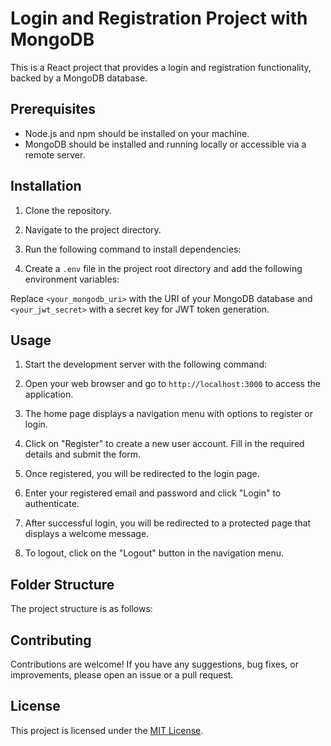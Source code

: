 # Login and Registration Project with MongoDB

This is a React project that provides a login and registration functionality, backed by a MongoDB database.

## Prerequisites

- Node.js and npm should be installed on your machine.
- MongoDB should be installed and running locally or accessible via a remote server.

## Installation

1. Clone the repository.
2. Navigate to the project directory.
3. Run the following command to install dependencies:


4. Create a `.env` file in the project root directory and add the following environment variables:


Replace `<your_mongodb_uri>` with the URI of your MongoDB database and `<your_jwt_secret>` with a secret key for JWT token generation.

## Usage

1. Start the development server with the following command:


2. Open your web browser and go to `http://localhost:3000` to access the application.

3. The home page displays a navigation menu with options to register or login.

4. Click on "Register" to create a new user account. Fill in the required details and submit the form.

5. Once registered, you will be redirected to the login page.

6. Enter your registered email and password and click "Login" to authenticate.

7. After successful login, you will be redirected to a protected page that displays a welcome message.

8. To logout, click on the "Logout" button in the navigation menu.

## Folder Structure

The project structure is as follows:


## Contributing

Contributions are welcome! If you have any suggestions, bug fixes, or improvements, please open an issue or a pull request.

## License

This project is licensed under the [MIT License](LICENSE).
